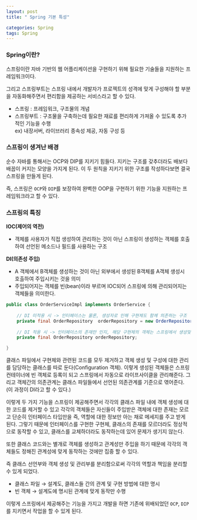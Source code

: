 ```yaml
---
layout: post
title: " Spring 기본 특성"

categories: Spring
tags: Spring
---
```


### Spring이란?
스프링이란 자바 기반의 웹 어플리케이션을 구현하기 위해 필요한 기술들을 지원하는 프레임워크이다. 

그리고 스프링부트는 스프링 내에서 개발자가 프로젝트의 성격에 맞게 구성해야 할 부분을 자동화해주면서 편리함을 제공하는 서비스라고 할 수 있다.

- 스프링 : 프레임워크, 구조물의 개념
- 스프링부트 : 구조물을 구축하는데 필요한 재료를 편리하게 가져올 수 있도록 추가적인 기능을 수행<br>
  ex) 내장서버, 라이브러리 종속성 제공, 자동 구성 등

### 스프링이 생겨난 배경
순수 자바를 통해서는 OCP와 DIP를 지키기 힘들다. 지키는 구조를 갖추더라도 배보다 배꼽이 커지는 모양을 가지게 된다.
이 두 원칙을 지키기 위한 구조를 작성하다보면 결국 스프링을 만들게 된다.

즉, 스프링은 `OCP`와 `DIP`를 보장하여 완벽한 OOP을 구현하기 위한 기능을 지원하는 프레임워크라고 할 수 있다.

### 스프링의 특징
**IOC(제어의 역전)**
- 객체를 사용자가 직접 생성하여 관리하는 것이 아닌 스프링이 생성하는 객체를 호출하여 선언된 메소드나 필드를 사용하는 구조

**DI(의존성 주입)**
- A 객체에서 B객체를 생성하는 것이 아닌 외부에서 생성된 B객체를 A객체 생성시 호출하여 주입시키는 것을 의미
- 주입되어지는 객체를 빈(bean)이라 부르며 IOC되어 스프링에 의해 관리되어지는 객체들을 의미한다.

```java
public class OrderServiceImpl implements OrderService {
                
    // DI 미적용 시 -> 인터페이스는 물론, 생성자로 인해 구현체도 함께 의존하는 구조
    private final OrderRepository  orderRepository = new OrderRepositoryImpl();
                
    // DI 적용 시 -> 인터페이스의 존재만 인지, 해당 구현체의 객체는 스프링에서 생성및 관리하며 주입시켜준다.
    private final OrderRepository orderRepository;

}
```
클래스 파일에서 구현체와 관련된 코드를 모두 제거하고 객체 생성 및 구성에 대한 관리를 담당하는 클래스를 따로 둔다(Configuration 객체). 이렇게 생성된 객체들은 스프링 컨테이너에 빈 객체로 등록이 되고 스프링에서 자동으로 라이프사이클을 관리해준다. 그리고 객체간의 의존관계는 클래스 파일들에서 선언된 의존관계를 기준으로 엮어준다.(이 과정이 DI라고 할 수 있다.)

이렇게 두 가지 기능을 스프링이 제공해주면서 각각의 클래스 파일 내에 객체 생성에 대한 코드를 제거할 수 있고 각각의 객체들은 자신들이 주입받은 객체에 대한 존재는 모르고 단순히 인터페이스 타입만을 즉, 역할에 대한 정보만 아는 채로 메세지를 주고 받게 된다. 그렇기 때문에 인터페이스를 구현한 구현체, 클래스의 존재를 모르더라도 정상적으로 동작할 수 있고, 클래스를 교체하더라도 동작하는데 있어 문제가 생기지 않는다.

또한 클래스 코드와는 별개로 객체를 생성하고 관계성만 주입을 하기 때문에 각각의 객체들도 정해진 관계성에 맞게 동작하는 것에만 집중 할 수 있다.

즉 클래스 선언부와 객체 생성 및 관리부를 분리함으로써 각각의 역할과 책임을 분리할 수 있게 되었다.
- 클래스 파일 → 설계도, 클래스들 간의 관계 및 구현 방법에 대한 명시
- 빈 객체 → 설계도에 명시된 관계에 맞게 동작만 수행

이렇게 스프링에서 제공해주는 기능을 가지고 개발을 하면 기존에 위배되었던 `OCP`, `DIP`를 지키면서 작업을 할 수 있게 된다.
